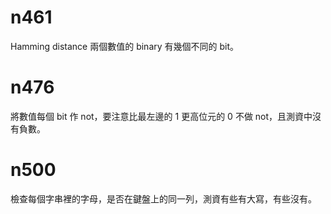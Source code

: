 # n461
Hamming distance 兩個數值的 binary 有幾個不同的 bit。 

# n476
將數值每個 bit 作 not，要注意比最左邊的 1 更高位元的 0 不做 not，且測資中沒有負數。

# n500
檢查每個字串裡的字母，是否在鍵盤上的同一列，測資有些有大寫，有些沒有。